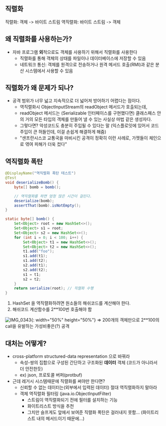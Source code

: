 ## 직렬화
직렬화: 객체 -> 바이트 스트림
역직렬화: 바이트 스트림 -> 객체

## 왜 직렬화를 사용하는가?
- 자바 프로그램 **외**적으로도 객체를 사용하기 위해서 직렬화를 사용한다
  - 직렬화를 통해 객체의 상태를 파일이나 데이터베이스에 저장할 수 있음
  - 네트워크 통신: 객체를 원격으로 전송하거나 원격 메서드 호출(RMI)과 같은 분산 시스템에서 사용할 수 있음

## 직렬화가 왜 문제가 되나?
- 공격 범위가 너무 넓고 지속적으로 더 넓어져 방어하기 어렵다는 점이다.
  - 역직렬화시 ObjectlnputStream의 readObject 메서드가 호출되는데,
  - readObject 메서드는 (Serializable 인터페이스를 구현했다면) 클래스패스 안의 거의 모든 타입의 객체를 만들어 낼 수 있는 사실상 마법 같은 생성자다.
  - 그렇다면? 악성코드도 충분히 주입될 수 있다는 말 (익스플로잇에 있어서 코드주입이 큰 허들인데, 이걸 손쉽게 해결하게 해줌)
  - "샌프란시스코 교통국을 마비시킨 공격이 정확히 이런 사례로, 가젯들이 체인으로 엮여 피해가 더욱 컸다"

## 역직렬화 폭탄
```java
@DisplayName("역직렬화 폭탄 테스트")
@Test
void deserializeBomb() {
    byte[] bomb = bomb();

    // 역직렬화를 하면 엄청 많은 시간이 걸린다.
    deserialize(bomb);
    assertThat(bomb).isNotEmpty();
}

static byte[] bomb() {
    Set<Object> root = new HashSet<>();
    Set<Object> s1 = root;
    Set<Object> s2 = new HashSet<>();
    for (int i = 0; i < 100; i++) {
        Set<Object> t1 = new HashSet<>();
        Set<Object> t2 = new HashSet<>();
        t1.add("foo");
        s1.add(t1);
        s1.add(t2);
        s2.add(t1);
        s2.add(t2);
        s1 = t1;
        s2 = t2;
    }
    return serialize(root); // 직렬화 수행
} 
```
1. HashSet 을 역직렬화하려면 원소들의 해쉬코드를 계산해야 한다. 
2. 해쉬코드 계산함수를 2**100번 호출해야 함

![IMG_0343](https://user-images.githubusercontent.com/8848124/235084745-44bfa713-43a9-455f-b97c-68280968db88.jpeg){: width="50%" height="50%"}
=> 200개의 객체만으로 2**100의 call을 유발하는 가성비좋은(?) 공격

## 대처는 어떻게?
- cross-platform structured-data representation 으로 바꿔라
  - 속성-쌍의 집합으로 구성된 간단하고 구조화된 **데이터** 객체 (코드가 아니라서 더 안전한듯) 
  - ex) json, 프로토콜 버퍼(protbuf)
- 근데 레거시 시스템때문에 직렬화를 써야만 한다면?
  - 신뢰할 수 없는 데이터는(외부에서 입력된 데이터) 절대 역직렬화하지 말아라
  - 객체 역직렬화 필터링 (java.io.ObjectlnputFilter) 
    - 스트림이 역직렬화되기 전에 필터를 설치하는 기능
    - 화이트리스트 방식을 추천
    - 그치만 슬프게도 앞에서 보여준 직렬화 폭탄은 걸러내지 못함... (화이트리스트 내의 메서드이기 때문에...)